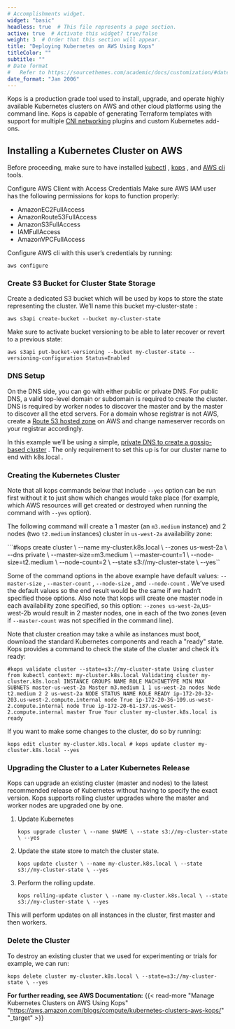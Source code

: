 ```yaml
---
# Accomplishments widget.
widget: "basic"  
headless: true  # This file represents a page section.
active: true  # Activate this widget? true/false
weight: 3  # Order that this section will appear.
title: "Deploying Kubernetes on AWS Using Kops"
titleColor: ""
subtitle: ""
# Date format
#   Refer to https://sourcethemes.com/academic/docs/customization/#date-format
date_format: "Jan 2006"
---
```




Kops is a production grade tool used to install, upgrade, and operate highly available Kubernetes clusters on AWS and other cloud platforms using the command line. Kops is capable of generating Terraform templates with support for multiple [CNI networking](https://kubernetes.io/docs/concepts/cluster-administration/network-plugins/#cni) plugins and custom Kubernetes add-ons.

## Installing a Kubernetes Cluster on AWS
Before proceeding, make sure to have installed [kubectl](https://kubernetes.io/docs/tasks/tools/install-kubectl/) , [kops]() , and [AWS cli]() tools.



Configure AWS Client with Access Credentials
Make sure AWS IAM user has the following permissions for kops to function properly:

- AmazonEC2FullAccess
- AmazonRoute53FullAccess
- AmazonS3FullAccess
- IAMFullAccess
- AmazonVPCFullAccess

Configure AWS cli with this user’s credentials by running:

```
aws configure
```


### Create S3 Bucket for Cluster State Storage

Create a dedicated S3 bucket which will be used by kops to store the state representing the cluster. We’ll name this bucket my-cluster-state :

```
aws s3api create-bucket --bucket my-cluster-state
```

Make sure to activate bucket versioning to be able to later recover or revert to a previous state:

```
aws s3api put-bucket-versioning --bucket my-cluster-state --versioning-configuration Status=Enabled
```


### DNS Setup

On the DNS side, you can go with either public or private DNS. For public DNS, a valid top-level domain or subdomain is required to create the cluster. DNS is required by worker nodes to discover the master and by the master to discover all the etcd servers. For a domain whose registrar is not AWS, create a [Route 53 hosted zone](https://docs.aws.amazon.com/Route53/latest/DeveloperGuide/CreatingHostedZone.html) on AWS and change nameserver records on your registrar accordingly.

In this example we’ll be using a simple, [private DNS to create a gossip-based cluster](http://github.com/kubernetes/kops/blob/master/docs/aws.md#configure-dns) . The only requirement to set this up is for our cluster name to end with k8s.local .



### Creating the Kubernetes Cluster

Note that all kops commands below that include ```--yes``` option can be run first without it to just show which changes would take place (for example, which AWS resources will get created or destroyed when running the command with `--yes` option).

The following command will create a 1 master (an ```m3.medium``` instance) and 2 nodes (two ```t2.medium``` instances) cluster in ```us-west-2a``` availability zone:

 ```#kops create cluster \ --name my-cluster.k8s.local \ --zones us-west-2a \ --dns private \ --master-size=m3.medium \ --master-count=1 \ --node-size=t2.medium \ --node-count=2 \ --state s3://my-cluster-state \ --yes``
 
Some of the command options in the above example have default values: `--master-size` , `--master-count` , `--node-size` , and `--node-count` . We’ve used the default values so the end result would be the same if we hadn’t specified those options. Also note that kops will create one master node in each availability zone specified, so this option: `--zones us-west-2a`,us-west-2b would result in 2 master nodes, one in each of the two zones (even if `--master-count` was not specified in the command line).

Note that cluster creation may take a while as instances must boot, download the standard Kubernetes components and reach a "ready" state. Kops provides a command to check the state of the cluster and check it’s ready:

```
#kops validate cluster --state=s3://my-cluster-state Using cluster from kubectl context: my-cluster.k8s.local Validating cluster my-cluster.k8s.local INSTANCE GROUPS NAME ROLE MACHINETYPE MIN MAX SUBNETS master-us-west-2a Master m3.medium 1 1 us-west-2a nodes Node t2.medium 2 2 us-west-2a NODE STATUS NAME ROLE READY ip-172-20-32-203.us-west-2.compute.internal node True ip-172-20-36-109.us-west-2.compute.internal node True ip-172-20-61-137.us-west-2.compute.internal master True Your cluster my-cluster.k8s.local is ready
```

If you want to make some changes to the cluster, do so by running:

 `kops edit cluster my-cluster.k8s.local # kops update cluster my-cluster.k8s.local --yes`




### Upgrading the Cluster to a Later Kubernetes Release

Kops can upgrade an existing cluster (master and nodes) to the latest recommended release of Kubernetes without having to specify the exact version. Kops supports rolling cluster upgrades where the master and worker nodes are upgraded one by one.

1. Update Kubernetes
   
   ```kops upgrade cluster \ --name $NAME \ --state s3://my-cluster-state \ --yes``` 
2. Update the state store to match the cluster state.
    
    ```kops update cluster \ --name my-cluster.k8s.local \ --state s3://my-cluster-state \ --yes```
3. Perform the rolling update.
   
   ```kops rolling-update cluster \ --name my-cluster.k8s.local \ --state s3://my-cluster-state \ --yes```

This will perform updates on all instances in the cluster, first master and then workers.



### Delete the Cluster

To destroy an existing cluster that we used for experimenting or trials for example, we can run:

```kops delete cluster my-cluster.k8s.local \ --state=s3://my-cluster-state \ --yes```


	
**For further reading, see AWS Documentation:** {{< read-more "Manage Kubernetes Clusters on AWS Using Kops" "https://aws.amazon.com/blogs/compute/kubernetes-clusters-aws-kops/" "_target"  >}}